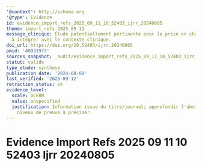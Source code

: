 ```yaml
---
'@context': http://schema.org
'@type': Evidence
id: evidence_import_refs_2025_09_11_10_52403_ijrr_20240805
theme: import_refs_2025_09_11
message_clinique: Étude potentiellement pertinente pour la prise en charge musculosquelettique;
  à intégrer avec le contexte clinique.
doi_url: https://doi.org/10.52403/ijrr.20240805
pmid: '40931973'
sources_snapshot: _audit/evidence_import_refs_2025_09_11_10_52403_ijrr_20240805.json
statut: valide
type_etude: synthese
publication_date: '2024-08-09'
last_verified: '2025-09-12'
retraction_status: ok
evidence_level:
  scale: OCEBM
  value: unspecified
  justification: Information issue du titre/journal; approfondir l'abstract pour précision;
    niveau de preuve à préciser.
---
```

# Evidence Import Refs 2025 09 11 10 52403 Ijrr 20240805

